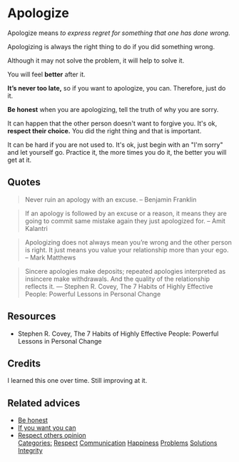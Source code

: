 # Apologize

Apologize means _to express regret for something that one has done wrong._

Apologizing is always the right thing to do if you did something wrong.

Although it may not solve the problem, it will help to solve it.

You will feel **better** after it.

**It’s never too late,** so if you want to apologize, you can. Therefore, just do it.

**Be honest** when you are apologizing, tell the truth of why you are sorry.

It can happen that the other person doesn't want to forgive you. It's ok, **respect their choice.** You did the right thing and that is important.

It can be hard if you are not used to. It's ok, just begin with an "I'm sorry" and let yourself go. Practice it, the more times you do it, the better you will get at it.

## Quotes

> Never ruin an apology with an excuse.
> – Benjamin Franklin

> If an apology is followed by an excuse or a reason, it means they are going to commit same mistake again they just apologized for.
> – Amit Kalantri

> Apologizing does not always mean you’re wrong and the other person is right. It just means you value your relationship more than your ego.
> – Mark Matthews

> Sincere apologies make deposits; repeated apologies interpreted as insincere make withdrawals. And the quality of the relationship reflects it.
> ― Stephen R. Covey, The 7 Habits of Highly Effective People: Powerful Lessons in Personal Change

## Resources

- Stephen R. Covey, The 7 Habits of Highly Effective People: Powerful Lessons in Personal Change

## Credits

I learned this one over time. Still improving at it.

## Related advices

- [Be honest](../Be%20honest/index.md)
- [If you want you can](../If%20you%20want%20you%20can/index.md)
- [Respect others opinion](../Respect%20others%20opinion/index.md)
<br/>[Categories:](../Categories/index.md) [Respect](../Categories/Respect.md) [Communication](../Categories/Communication.md) [Happiness](../Categories/Happiness.md) [Problems](../Categories/Problems.md) [Solutions](../Categories/Solutions.md) [Integrity](../Categories/Integrity.md)